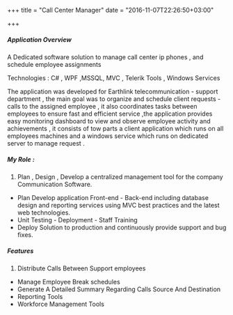 +++
title = "Call Center Manager"
date = "2016-11-07T22:26:50+03:00"

+++

##### Application Overview

A Dedicated software solution to manage call center ip phones , and schedule employee assignments

Technologies :
C# , WPF ,MSSQL, MVC ,  Telerik Tools , Windows Services

The application was developed for Earthlink telecommunication  - support department , the main goal was to organize and schedule client requests - calls  to the assigned employee , it also coordinates tasks between employees to ensure fast and efficient service  ,the application provides easy monitoring dashboard to view and observe employee activity and achievements , it consists of tow parts a client application which runs on all employees machines and a windows service which runs on dedicated server to manage request .

##### My Role :

1. Plan , Design , Develop a centralized management tool for the company Communication Software.
* Plan Develop application Front-end - Back-end including database design and reporting services using MVC best practices and the latest web technologies.
* Unit Testing - Deployment - Staff Training
* Deploy Solution to production and continuously provide support and bug fixes.

##### Features
1. Distribute Calls Between Support employees
* Manage Employee Break schedules
* Generate A Detailed Summary Regarding Calls Source And Destination
* Reporting Tools
* Workforce Management Tools 
